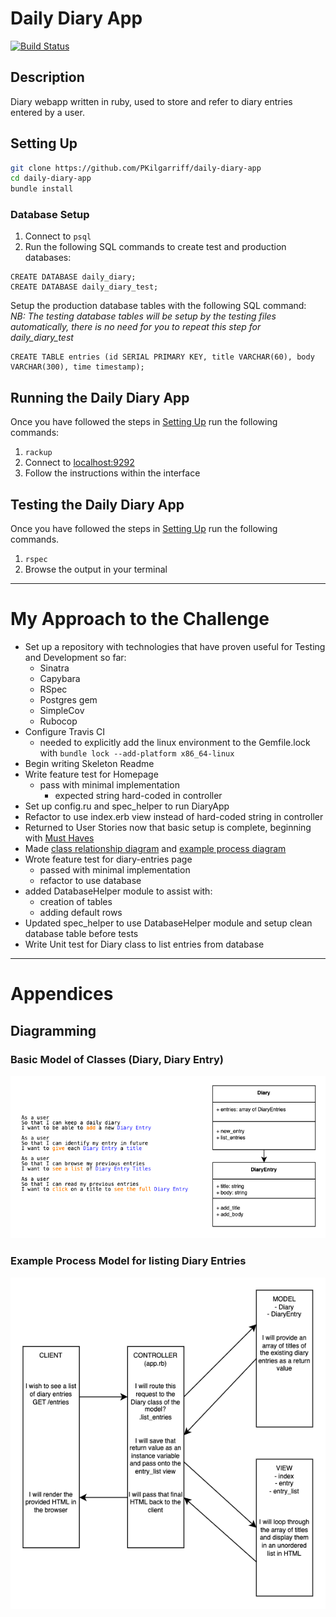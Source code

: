 # Daily Diary App

[![Build Status](https://app.travis-ci.com/PKilgarriff/daily-diary-app.svg?branch=main)](https://app.travis-ci.com/PKilgarriff/daily-diary-app)

## Description

Diary webapp written in ruby, used to store and refer to diary entries entered by a user.

## Setting Up

```zsh
git clone https://github.com/PKilgarriff/daily-diary-app
cd daily-diary-app
bundle install
```

### Database Setup

1. Connect to `psql`<br>
2. Run the following SQL commands to create test and production databases:

```
CREATE DATABASE daily_diary;
CREATE DATABASE daily_diary_test;
```
Setup the production database tables with the following SQL command:<br>
_NB: The testing database tables will be setup by the testing files automatically, there is no need for you to repeat this step for daily_diary_test_

```
CREATE TABLE entries (id SERIAL PRIMARY KEY, title VARCHAR(60), body VARCHAR(300), time timestamp);
```

## Running the Daily Diary App

Once you have followed the steps in [Setting Up](/README.md#setting-up) run the following commands:

1. ```rackup```
2. Connect to [localhost:9292](http://www.localhost:9292)
3. Follow the instructions within the interface

## Testing the Daily Diary App

Once you have followed the steps in [Setting Up](/README.md#setting-up) run the following commands.

1. ```rspec```
2. Browse the output in your terminal

-------

# My Approach to the Challenge

- Set up a repository with technologies that have proven useful for Testing and Development so far:
  - Sinatra
  - Capybara
  - RSpec
  - Postgres gem
  - SimpleCov
  - Rubocop
- Configure Travis CI
  - needed to explicitly add the linux environment to the Gemfile.lock with `bundle lock --add-platform x86_64-linux`
- Begin writing Skeleton Readme
- Write feature test for Homepage
  - pass with minimal implementation
    - expected string hard-coded in controller
- Set up config.ru and spec_helper to run DiaryApp
- Refactor to use index.erb view instead of hard-coded string in controller
- Returned to User Stories now that basic setup is complete, beginning with [Must Haves](/user_stories.md#must-have)
- Made [class relationship diagram](#basic-model-of-classes-diary-diary-entry) and [example process diagram](#example-process-model-for-listing-diary-entries)
- Wrote feature test for diary-entries page
  - passed with minimal implementation
  - refactor to use database
- added DatabaseHelper module to assist with:
  - creation of tables
  - adding default rows
- Updated spec_helper to use DatabaseHelper module and setup clean database table before tests
- Write Unit test for Diary class to list entries from database



--------------

# Appendices

## Diagramming

### Basic Model of Classes (Diary, Diary Entry)

![Basic Model of Classes (Diary, Diary Entry)](./diagrams/DailyDiary-Classes.png)

### Example Process Model for listing Diary Entries

![Process - List Diary Entries](./diagrams/DailyDiary-Process.png)

